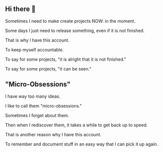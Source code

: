 ## Hi there 👋

Sometimes I need to make create projects NOW: in the moment. 

Some days I just need to release something, even if it is not finished. 

That is why I have this account.

To keep myself accountable.

To say for some projects, "it is alright that it is not finished."

To say for some projects, "it can be seen."


## "Micro-Obsessions"

I have way too many ideas.

I like to call them "micro-obsessions."

Sometimes I forget about them.

Then when I rediscover them, it takes a while to get back up to speed.

That is another reason why I have this account.

To remember and document stuff in an easy way that I can pick it up again.


<!--
**NeonOrangeOrange/NeonOrangeOrange** is a ✨ _special_ ✨ repository because its `README.md` (this file) appears on your GitHub profile.

Here are some ideas to get you started:

- 🔭 I’m currently working on ...
- 🌱 I’m currently learning ...
- 👯 I’m looking to collaborate on ...
- 🤔 I’m looking for help with ...
- 💬 Ask me about ...
- 📫 How to reach me: ...
- 😄 Pronouns: ...
- ⚡ Fun fact: ...
-->
